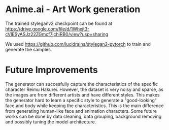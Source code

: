# Anime.ai - Art Work generation
The trained styleganv2 checkpoint can be found at https://drive.google.com/file/d/1Whxjt3-cVIESyASJz22ZGmcf7jchiRB0/view?usp=sharing

We used https://github.com/lucidrains/stylegan2-pytorch to train and generate the samples

# Future Improvements

The generator can succesfully capture the characteristics of the specific character Reimu Hakurei. However, the dataset is very noisy and sparse, as the images are from different artists and have different styles. This makes the generator hard to learn a specific style to generate a "good-looking" face and body while keeping the characteristics. This is the main difference from generating human-like face and animation characters. Some future works can be done by data cleaning, data grouping, background removing and possibly tuning the model architecture.